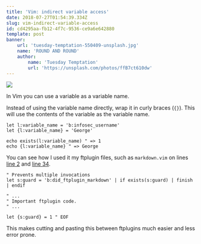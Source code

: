 ```yaml
---
title: 'Vim: indirect variable access'
date: 2018-07-27T01:54:39.334Z
slug: vim-indirect-variable-access
id: cd4295aa-fb12-4f7c-9536-ce9a6e642880
template: post
banner:
    url: 'tuesday-temptation-550409-unsplash.jpg'
    name: 'ROUND AND ROUND'
    author:
        name: 'Tuesday Temptation'
        url: 'https://unsplash.com/photos/ffB7ct610dw'
---
```


![](tuesday-temptation-550409-unsplash.jpg)

In Vim you can use a variable as a variable name.

Instead of using the variable name directly, wrap it in curly braces (`{}`).
This will use the contents of the variable as the variable name.

```vim
let l:variable_name = 'b:infosec_username'
let {l:variable_name} = 'George'

echo exists(l:variable_name) " => 1
echo {l:variable_name} " => George
```

You can see how I used it my ftplugin files, such as `markdown.vim` on lines
[line 2](https://github.com/docwhat/dotfiles/blob/1b255b2f92bcf70ba8a8737f79200cd77188d9a9/tag-neovim/config/nvim/ftplugin/markdown.vim#L2)
and
[line 34](https://github.com/docwhat/dotfiles/blob/1b255b2f92bcf70ba8a8737f79200cd77188d9a9/tag-neovim/config/nvim/ftplugin/markdown.vim#L34).

```vim
" Prevents multiple invocations
let s:guard = 'b:did_ftplugin_markdown' | if exists(s:guard) | finish | endif

" ...
" Important ftplugin code.
" ...

let {s:guard} = 1 " EOF
```

This makes cutting and pasting this between ftplugins much easier and less
error prone.
